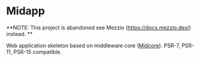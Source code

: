 # Midapp

**NOTE: This project is abandoned see Mezzio (https://docs.mezzio.dev/) instead. **

Web application skeleton based on middleware core ([Midcore](https://github.com/bit55/midcore)). PSR-7, PSR-11, PSR-15 compatible.
